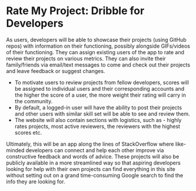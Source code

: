 # Rate My Project: Dribble for Developers

As users, developers will be able to showcase their projects (using GitHub repos) with information on their functioning, 
possibly alongside GIFs/videos of their functioning. They can assign existing users of the app to rate and review their 
projects on various metrics. They can also invite their family/friends via email/text messages to come and check out their 
projects and leave feedback or suggest changes. 

- To motivate users to review projects from fellow developers, scores will be assigned to individual users and their 
corresponding accounts and the higher the score of a user, the more weight their rating will carry in the 
community. 
- By default, a logged-in user will have the ability to post their projects and other users with similar skill set will be 
able to see and review them. 
- The website will also contain sections with logistics, such as - highly rates projects, most active reviewers, the 
reviewers with the highest scores etc. 

Ultimately, this will be an app along the lines of StackOverflow where like-minded developers can connect and help each 
other improve via constructive feedback and words of advice. These projects will also be publicly available in a more 
streamlined way so that aspiring developers looking for help with their own projects can find everything in this site without 
setting out on a grand time-consuming Google search to find the info they are looking for. 
